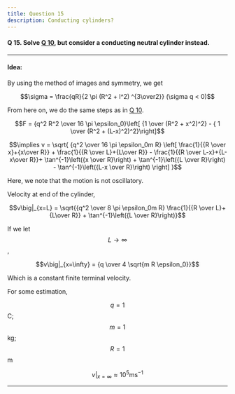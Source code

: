 ```yaml
---
title: Question 15
description: Conducting cylinders?
---
```


<script src="https://cdn.mathjax.org/mathjax/latest/MathJax.js?config=TeX-AMS-MML_HTMLorMML" type="text/javascript"></script>

#### Q 15. Solve [Q 10](https://python128.github.io/questions/10), but consider a conducting neutral cylinder instead.


---

#### Idea:

By using the method of images and symmetry, we get

$$\sigma = \frac{qR}{2 \pi (R^2 + l^2) ^{3\over2}} (\sigma q < 0)$$ 

From here on, we do the same steps as in [Q 10](https://python128.github.io/questions/10). 

$$F = {q^2 R^2 \over 16 \pi \epsilon_0}\left[ {1 \over (R^2 + x^2)^2} - { 1 \over (R^2 + (L-x)^2)^2}\right]$$

$$\implies v = \sqrt{ {q^2 \over 16 \pi \epsilon_0m R} \left[ \frac{1}{{R \over x}+{x\over R}} + \frac{1}{{R \over L}+{L\over R}} - \frac{1}{{R \over L-x}+{L-x\over R}}+ \tan^{-1}\left({x \over R}\right) + \tan^{-1}\left({L \over R}\right) - \tan^{-1}\left({L-x \over R}\right) \right] }$$

Here, we note that the motion is not oscillatory. 

Velocity at end of the cylinder,

$$v\big|_{x=L} = \sqrt{{q^2 \over 8 \pi \epsilon_0m R} \frac{1}{{R \over L}+{L\over R}} + \tan^{-1}\left({L \over R}\right)}$$

If we let $$L\to\infty$$, 

$$v\big|_{x=\infty} = {q \over 4 \sqrt{m R \epsilon_0}}$$

Which is a constant finite terminal velocity.

For some estimation, 

$$q=1$$C; $$m=1$$kg; $$R=1$$m

$$v\big|_{x=\infty} \approx 10^5 \text{ms}^{-1}$$

---

